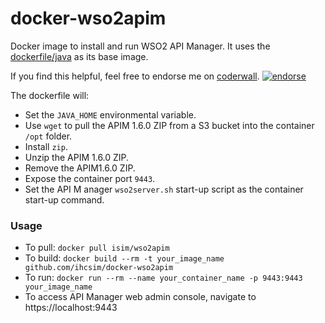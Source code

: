 docker-wso2apim
===================

Docker image to install and run WSO2 API Manager. It uses the [dockerfile/java](https://index.docker.io/u/dockerfile/java/) as its base image.

If you find this helpful, feel free to endorse me on [coderwall](https://coderwal.com/ivanhcsim). [![endorse](https://api.coderwall.com/ivanhcsim/endorsecount.png)](https://coderwall.com/ivanhcsim)

The dockerfile will:
* Set the `JAVA_HOME` environmental variable.
* Use `wget` to pull the APIM 1.6.0 ZIP from a S3 bucket into the container `/opt` folder.
* Install `zip`.
* Unzip the APIM 1.6.0 ZIP.
* Remove the APIM1.6.0 ZIP.
* Expose the container port `9443`.
* Set the API M anager `wso2server.sh` start-up script as the container start-up command.

### Usage
* To pull: `docker pull isim/wso2apim`
* To build: `docker build --rm -t your_image_name github.com/ihcsim/docker-wso2apim`
* To run: `docker run --rm --name your_container_name -p 9443:9443 your_image_name`
* To access API Manager web admin console, navigate to https://localhost:9443
